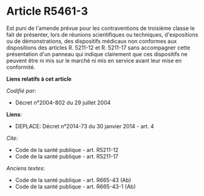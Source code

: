 # Article R5461-3

Est puni de l'amende prévue pour les contraventions de troisième classe le fait de présenter, lors de réunions scientifiques
ou techniques, d'expositions ou de démonstrations, des dispositifs médicaux non conformes aux dispositions des articles R.
5211-12 et R. 5211-17 sans accompagner cette présentation d'un panneau qui indique clairement que ces dispositifs ne peuvent
être ni mis sur le marché ni mis en service avant leur mise en conformité.

**Liens relatifs à cet article**

_Codifié par_:

  - Décret n°2004-802 du 29 juillet 2004

**Liens**:

  - DEPLACE: Décret n°2014-73 du 30 janvier 2014 - art. 4

_Cite_:

  - Code de la santé publique - art. R5211-12
  - Code de la santé publique - art. R5211-17

_Anciens textes_:

  - Code de la santé publique - art. R665-43 (Ab)
  - Code de la santé publique - art. R665-43-1 (Ab)
